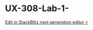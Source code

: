 # UX-308-Lab-1-

[Edit in StackBlitz next generation editor ⚡️](https://stackblitz.com/~/github.com/Kgardiner15/UX-308-Lab-1-)